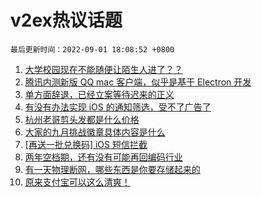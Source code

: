 # v2ex热议话题

`最后更新时间：2022-09-01 18:08:52 +0800`

1. [大学校园现在不能随便让陌生人进了？？](https://www.v2ex.com/t/876910)
1. [腾讯内测新版 QQ mac 客户端，似乎是基于 Electron 开发](https://www.v2ex.com/t/876823)
1. [单方面辞退，已经立案等待迟来的正义](https://www.v2ex.com/t/876946)
1. [有没有办法实现 iOS 的通知筛选，受不了广告了](https://www.v2ex.com/t/876883)
1. [杭州老哥剪头发都是什么价格](https://www.v2ex.com/t/876979)
1. [大家的九月挑战徽章具体内容是什么](https://www.v2ex.com/t/876875)
1. [[再送一批兑换码] iOS 短信拦截](https://www.v2ex.com/t/876876)
1. [两年空档期，还有没有可能再回编码行业](https://www.v2ex.com/t/876840)
1. [有一天物理断网，哪些东西是你要存储起来的](https://www.v2ex.com/t/876861)
1. [原来支付宝可以这么清爽！](https://www.v2ex.com/t/876963)

